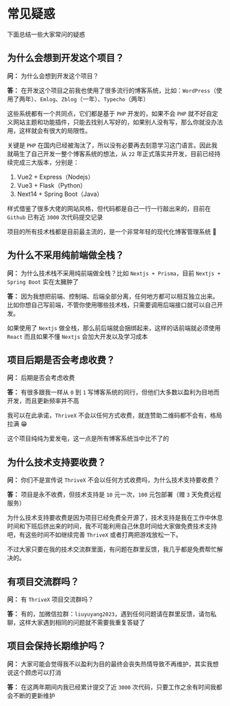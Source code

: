 # 常见疑惑

下面总结一些大家常问的疑惑



## 为什么会想到开发这个项目？

**问：** 为什么会想到开发这个项目？

**答：** 在开发这个项目之前我也使用了很多流行的博客系统，比如：`WordPress`（使用了两年）、`Emlog`、`Zblog`（一年）、`Typecho`（两年）

这些系统都有一个共同点，它们都是基于 `PHP` 开发的，如果不会 `PHP` 就不好自定义网站主题和功能插件，只能去找别人写好的，如果别人没有写，那么你就没办法用，这样就会有很大的局限性。

关键是 `PHP` 在国内已经被淘汰了，所以没有必要再去刻意学习这门语言。因此我就萌生了自己开发一整个博客系统的想法，从 `22` 年正式落实并开发，目前已经持续完成三大版本，分别是：

1. Vue2 + Express（Nodejs）
2. Vue3 + Flask（Python）
3. Next14 + Spring Boot（Java）

样式借鉴了很多大佬的网站风格，但代码都是自己一行一行敲出来的，目前在 `Github` 已有近 `3000` 次代码提交记录

项目的所有技术栈都是目前最主流的，是一个非常年轻的现代化博客管理系统 🎉



## 为什么不采用纯前端做全栈？

**问：** 为什么技术栈不采用纯前端做全栈？比如 `Nextjs + Prisma`，目前 `Nextjs + Spring Boot` 实在太臃肿了

**答：** 因为我想把前端、控制端、后端全部分离，任何地方都可以相互独立出来。比如你想自己写前端，不管你使用哪些技术栈，只需要调用后端接口就可以自己开发。

如果使用了 `Nextjs` 做全栈，那么前后端就会捆绑起来，这样的话前端就必须使用 `React` 而且如果不懂 `Nextjs` 会加大开发以及学习成本



## 项目后期是否会考虑收费？

**问：** 后期是否会考虑收费

**答：** 有很多跟我一样从 `0` 到 `1` 写博客系统的同行，但他们大多数以盈利为目地而开发，而且更新频率并不高

我可以在此承诺，`ThriveX` 不会以任何方式收费，就连赞助二维码都不会有，格局拉满 😁

这个项目纯纯为爱发电，这一点是所有博客系统当中比不了的



## 为什么技术支持要收费？

**问：** 你们不是宣传说 `ThriveX` 不会以任何方式收费吗，为什么技术支持要收费？

**答：** 项目是永不收费，但技术支持是 `10` 元一次，`100` 元包部署（赠 `3` 天免费远程服务）

为什么技术支持要收费是因为项目已经免费全开源了，技术支持是我在工作中休息时间和下班后挤出来的时间，我不可能利用自己休息时间给大家做免费技术支持吧，有这些时间不如继续完善 `ThriveX` 或者打两把游戏放松一下。

不过大家只要在我的技术交流群里面，有问题在群里反馈，我几乎都是免费帮忙解决的。



## 有项目交流群吗？

**问：** 有 `ThriveX` 项目交流群吗？

**答：** 有的，加微信拉群：`liuyuyang2023`，遇到任何问题请在群里反馈，请勿私聊，这样大家遇到相同的问题就不需要我重复答疑了



## 项目会保持长期维护吗？

**问：** 大家可能会觉得我不以盈利为目的最终会丧失热情导致不再维护，其实我想说这个顾虑可以打消

**答：** 在这两年期间内我已经累计提交了近 `3000` 次代码，只要工作之余有时间我都会不断的更新维护